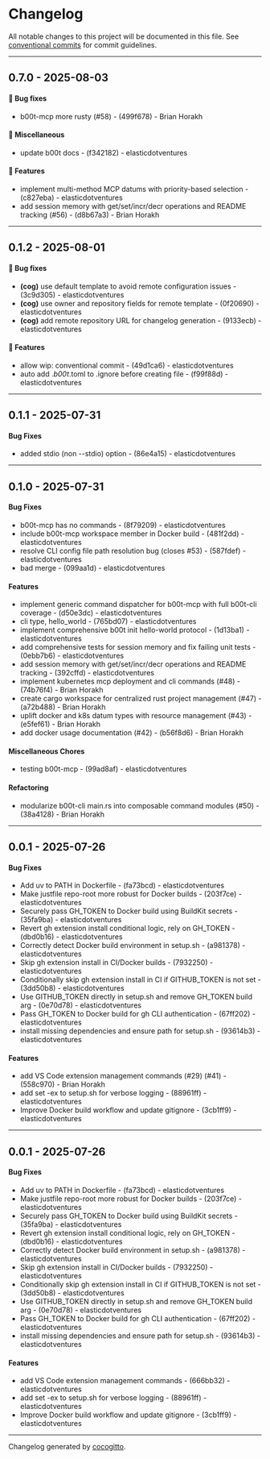 # Changelog
All notable changes to this project will be documented in this file. See [conventional commits](https://www.conventionalcommits.org/) for commit guidelines.

- - -
## 0.7.0 - 2025-08-03
#### 🐛 Bug fixes
- b00t-mcp more rusty (#58) - (499f678) - Brian Horakh
#### 🔧 Miscellaneous
- update b00t docs - (f342182) - elasticdotventures
#### 🚀 Features
- implement multi-method MCP datums with priority-based selection - (c827eba) - elasticdotventures
- add session memory with get/set/incr/decr operations and README tracking (#56) - (d8b67a3) - Brian Horakh

- - -

## 0.1.2 - 2025-08-01
#### 🐛 Bug fixes
- **(cog)** use default template to avoid remote configuration issues - (3c9d305) - elasticdotventures
- **(cog)** use owner and repository fields for remote template - (0f20690) - elasticdotventures
- **(cog)** add remote repository URL for changelog generation - (9133ecb) - elasticdotventures
#### 🚀 Features
- allow wip: conventional commit - (49d1ca6) - elasticdotventures
- auto add ._b00t_.toml to .ignore before creating file - (f99f88d) - elasticdotventures

- - -

## 0.1.1 - 2025-07-31
#### Bug Fixes
- added stdio (non --stdio) option - (86e4a15) - elasticdotventures

- - -

## 0.1.0 - 2025-07-31
#### Bug Fixes
- b00t-mcp has no commands - (8f79209) - elasticdotventures
- include b00t-mcp workspace member in Docker build - (481f2dd) - elasticdotventures
- resolve CLI config file path resolution bug (closes #53) - (587fdef) - elasticdotventures
- bad merge - (099aa1d) - elasticdotventures
#### Features
- implement generic command dispatcher for b00t-mcp with full b00t-cli coverage - (d50e3dc) - elasticdotventures
- cli type, hello_world - (765bd07) - elasticdotventures
- implement comprehensive b00t init hello-world protocol - (1d13ba1) - elasticdotventures
- add comprehensive tests for session memory and fix failing unit tests - (0ebb7b6) - elasticdotventures
- add session memory with get/set/incr/decr operations and README tracking - (392cffd) - elasticdotventures
- implement kubernetes mcp deployment and cli commands (#48) - (74b76f4) - Brian Horakh
- create cargo workspace for centralized rust project management (#47) - (a72b488) - Brian Horakh
- uplift docker and k8s datum types with resource management (#43) - (e5fef61) - Brian Horakh
- add docker usage documentation (#42) - (b56f8d6) - Brian Horakh
#### Miscellaneous Chores
- testing b00t-mcp - (99ad8af) - elasticdotventures
#### Refactoring
- modularize b00t-cli main.rs into composable command modules (#50) - (38a4128) - Brian Horakh

- - -

## 0.0.1 - 2025-07-26
#### Bug Fixes
- Add uv to PATH in Dockerfile - (fa73bcd) - elasticdotventures
- Make justfile repo-root more robust for Docker builds - (203f7ce) - elasticdotventures
- Securely pass GH_TOKEN to Docker build using BuildKit secrets - (35fa9ba) - elasticdotventures
- Revert gh extension install conditional logic, rely on GH_TOKEN - (dbd0b16) - elasticdotventures
- Correctly detect Docker build environment in setup.sh - (a981378) - elasticdotventures
- Skip gh extension install in CI/Docker builds - (7932250) - elasticdotventures
- Conditionally skip gh extension install in CI if GITHUB_TOKEN is not set - (3dd50b8) - elasticdotventures
- Use GITHUB_TOKEN directly in setup.sh and remove GH_TOKEN build arg - (0e70d78) - elasticdotventures
- Pass GH_TOKEN to Docker build for gh CLI authentication - (67ff202) - elasticdotventures
- install missing dependencies and ensure path for setup.sh - (93614b3) - elasticdotventures
#### Features
- add VS Code extension management commands (#29) (#41) - (558c970) - Brian Horakh
- add set -ex to setup.sh for verbose logging - (88961ff) - elasticdotventures
- Improve Docker build workflow and update gitignore - (3cb1ff9) - elasticdotventures

- - -

## 0.0.1 - 2025-07-26
#### Bug Fixes
- Add uv to PATH in Dockerfile - (fa73bcd) - elasticdotventures
- Make justfile repo-root more robust for Docker builds - (203f7ce) - elasticdotventures
- Securely pass GH_TOKEN to Docker build using BuildKit secrets - (35fa9ba) - elasticdotventures
- Revert gh extension install conditional logic, rely on GH_TOKEN - (dbd0b16) - elasticdotventures
- Correctly detect Docker build environment in setup.sh - (a981378) - elasticdotventures
- Skip gh extension install in CI/Docker builds - (7932250) - elasticdotventures
- Conditionally skip gh extension install in CI if GITHUB_TOKEN is not set - (3dd50b8) - elasticdotventures
- Use GITHUB_TOKEN directly in setup.sh and remove GH_TOKEN build arg - (0e70d78) - elasticdotventures
- Pass GH_TOKEN to Docker build for gh CLI authentication - (67ff202) - elasticdotventures
- install missing dependencies and ensure path for setup.sh - (93614b3) - elasticdotventures
#### Features
- add VS Code extension management commands - (666bb32) - elasticdotventures
- add set -ex to setup.sh for verbose logging - (88961ff) - elasticdotventures
- Improve Docker build workflow and update gitignore - (3cb1ff9) - elasticdotventures

- - -

Changelog generated by [cocogitto](https://github.com/cocogitto/cocogitto).
